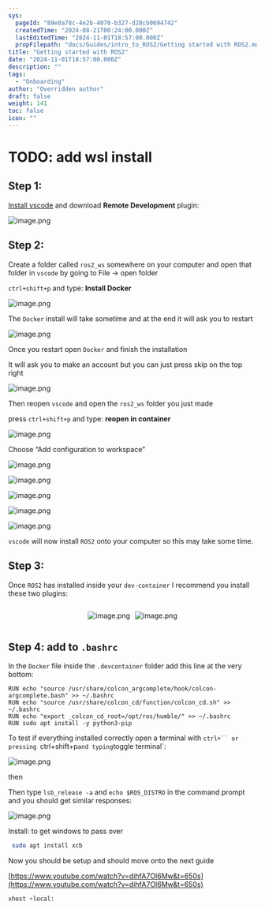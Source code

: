 ```yaml
---
sys:
  pageId: "89e0a78c-4e2b-4070-b327-d28cb0694742"
  createdTime: "2024-08-21T00:24:00.000Z"
  lastEditedTime: "2024-11-01T18:57:00.000Z"
  propFilepath: "docs/Guides/intro_to_ROS2/Getting started with ROS2.md"
title: "Getting started with ROS2"
date: "2024-11-01T18:57:00.000Z"
description: ""
tags:
  - "Onboarding"
author: "Overridden author"
draft: false
weight: 141
toc: false
icon: ""
---
```


# TODO: add wsl install

## Step 1:

[Install vscode](https://code.visualstudio.com/download) and download **Remote Development** plugin:

![image.png](https://prod-files-secure.s3.us-west-2.amazonaws.com/d518164a-d88e-44d1-a4ee-3adb3bd8bce0/efb52993-1881-4a40-b95e-6f020334f022/image.png?X-Amz-Algorithm=AWS4-HMAC-SHA256&X-Amz-Content-Sha256=UNSIGNED-PAYLOAD&X-Amz-Credential=ASIAZI2LB4667UCZKD5Q%2F20250224%2Fus-west-2%2Fs3%2Faws4_request&X-Amz-Date=20250224T003756Z&X-Amz-Expires=3600&X-Amz-Security-Token=IQoJb3JpZ2luX2VjEOj%2F%2F%2F%2F%2F%2F%2F%2F%2F%2FwEaCXVzLXdlc3QtMiJIMEYCIQCQ0NqKQSdBU%2ByosME9VAS0VMMWIDgiGv44KxZhwu627AIhAJnLSAtYwBL%2BOpFfWEy%2FSE5J5aRkf7h5oJFfVB7%2BFF6cKv8DCCEQABoMNjM3NDIzMTgzODA1IgxO06AP74uqHV%2FGYScq3AMUxVg3uo81IFh0%2FLO8JmRi284jRblQ1SIQREETzKF0eT2I09VAcX%2F5jDPw6ro1qXiDxI8rIdx9RwE3BtYV8FYx%2FOiimQuuIO%2Bm305JjM%2FFoE71wpJDtkNf43vcVACPfhTNwR6o6dbnurw0EChGIUUkUWyuS0lvHYHU6lCWOwu95hCcuBnAV7zdQFTUzatrmmuWjSifbgSMpgyPK8mVYsLsOYEgWSngAuPnp1hKSBeTUv4%2BFbtBNKaA%2F0E0c2OsgoL66rL84FIOSOg26Jfe8FIiWgBq6GDFeiTKIentKJdx5zJe48WNxhkogO%2FXXld83JjiyjI7YNus04nGa%2BzSlLkeybM5vyOvjWEAOce3DnsRyD%2BG5Gqc7c2o0o49eDYupkujxsktu5qvifgTPtd7wDnN22pW86RIsNaKspSA3QpzkTWOroJwFVqMF%2BPNdD7sx3sCJ2CgpJhyNUKhSrWKtF4XseUwj%2FM5lR6gXA2w%2FYYJMpUO1ac6Q9BRm5PL2NiC0FUCLwWC%2B81YgTq0y7vGhZboMt2FKvHtrRoUhwYradtbAxrnCV3YG0H%2F40as%2FHYvs%2BeHpOq2qFFRw0hCvkW1aNhoD5Mcl0x206JsqJYt%2F8vw9eAx2f4dhP1UmVheaTCl8e69BjqkAYMaAOcs2UCri%2BBAuKuHg4CEYv%2BMDDAhyQ%2BqU7u7uk48MJwSc7qXRqIX6N5GH5M5KRmLCRb7ihCPMInj9wmxEfRizpXFJv31zDaPMlsBMaCPbYNGTx5MHcnlNzXtz9V2gy46Lq9DMWgRMfRkOKS3aEL%2Bdpu7vFMzXkKNZMspCTyvXM3vkdYPqjaQnKiFoVZWb65zhzqVe%2FSiWUOL9%2BwLm7g9XjBO&X-Amz-Signature=5866b75cb9374dcc09f2772c79bc63ebc854f86b6ebf378fddecdeffe2efbdf8&X-Amz-SignedHeaders=host&x-id=GetObject)

## Step 2:

Create a folder called `ros2_ws` somewhere on your computer and open that folder in `vscode` by going to File → open folder 

`ctrl+shift+p` and type: **Install Docker**

![image.png](https://prod-files-secure.s3.us-west-2.amazonaws.com/d518164a-d88e-44d1-a4ee-3adb3bd8bce0/2269dc0e-1cd5-47ff-bceb-c04ad9b2eab0/image.png?X-Amz-Algorithm=AWS4-HMAC-SHA256&X-Amz-Content-Sha256=UNSIGNED-PAYLOAD&X-Amz-Credential=ASIAZI2LB4667UCZKD5Q%2F20250224%2Fus-west-2%2Fs3%2Faws4_request&X-Amz-Date=20250224T003756Z&X-Amz-Expires=3600&X-Amz-Security-Token=IQoJb3JpZ2luX2VjEOj%2F%2F%2F%2F%2F%2F%2F%2F%2F%2FwEaCXVzLXdlc3QtMiJIMEYCIQCQ0NqKQSdBU%2ByosME9VAS0VMMWIDgiGv44KxZhwu627AIhAJnLSAtYwBL%2BOpFfWEy%2FSE5J5aRkf7h5oJFfVB7%2BFF6cKv8DCCEQABoMNjM3NDIzMTgzODA1IgxO06AP74uqHV%2FGYScq3AMUxVg3uo81IFh0%2FLO8JmRi284jRblQ1SIQREETzKF0eT2I09VAcX%2F5jDPw6ro1qXiDxI8rIdx9RwE3BtYV8FYx%2FOiimQuuIO%2Bm305JjM%2FFoE71wpJDtkNf43vcVACPfhTNwR6o6dbnurw0EChGIUUkUWyuS0lvHYHU6lCWOwu95hCcuBnAV7zdQFTUzatrmmuWjSifbgSMpgyPK8mVYsLsOYEgWSngAuPnp1hKSBeTUv4%2BFbtBNKaA%2F0E0c2OsgoL66rL84FIOSOg26Jfe8FIiWgBq6GDFeiTKIentKJdx5zJe48WNxhkogO%2FXXld83JjiyjI7YNus04nGa%2BzSlLkeybM5vyOvjWEAOce3DnsRyD%2BG5Gqc7c2o0o49eDYupkujxsktu5qvifgTPtd7wDnN22pW86RIsNaKspSA3QpzkTWOroJwFVqMF%2BPNdD7sx3sCJ2CgpJhyNUKhSrWKtF4XseUwj%2FM5lR6gXA2w%2FYYJMpUO1ac6Q9BRm5PL2NiC0FUCLwWC%2B81YgTq0y7vGhZboMt2FKvHtrRoUhwYradtbAxrnCV3YG0H%2F40as%2FHYvs%2BeHpOq2qFFRw0hCvkW1aNhoD5Mcl0x206JsqJYt%2F8vw9eAx2f4dhP1UmVheaTCl8e69BjqkAYMaAOcs2UCri%2BBAuKuHg4CEYv%2BMDDAhyQ%2BqU7u7uk48MJwSc7qXRqIX6N5GH5M5KRmLCRb7ihCPMInj9wmxEfRizpXFJv31zDaPMlsBMaCPbYNGTx5MHcnlNzXtz9V2gy46Lq9DMWgRMfRkOKS3aEL%2Bdpu7vFMzXkKNZMspCTyvXM3vkdYPqjaQnKiFoVZWb65zhzqVe%2FSiWUOL9%2BwLm7g9XjBO&X-Amz-Signature=421908716c1457d570a2ad3ec682e88cddc66eb424d5725c5a7f5fbfd690356f&X-Amz-SignedHeaders=host&x-id=GetObject)

The `Docker` install will take sometime and at the end it will ask you to restart

![image.png](https://prod-files-secure.s3.us-west-2.amazonaws.com/d518164a-d88e-44d1-a4ee-3adb3bd8bce0/ed233f78-be33-4b1f-b89c-9c346c0e961e/image.png?X-Amz-Algorithm=AWS4-HMAC-SHA256&X-Amz-Content-Sha256=UNSIGNED-PAYLOAD&X-Amz-Credential=ASIAZI2LB4667UCZKD5Q%2F20250224%2Fus-west-2%2Fs3%2Faws4_request&X-Amz-Date=20250224T003756Z&X-Amz-Expires=3600&X-Amz-Security-Token=IQoJb3JpZ2luX2VjEOj%2F%2F%2F%2F%2F%2F%2F%2F%2F%2FwEaCXVzLXdlc3QtMiJIMEYCIQCQ0NqKQSdBU%2ByosME9VAS0VMMWIDgiGv44KxZhwu627AIhAJnLSAtYwBL%2BOpFfWEy%2FSE5J5aRkf7h5oJFfVB7%2BFF6cKv8DCCEQABoMNjM3NDIzMTgzODA1IgxO06AP74uqHV%2FGYScq3AMUxVg3uo81IFh0%2FLO8JmRi284jRblQ1SIQREETzKF0eT2I09VAcX%2F5jDPw6ro1qXiDxI8rIdx9RwE3BtYV8FYx%2FOiimQuuIO%2Bm305JjM%2FFoE71wpJDtkNf43vcVACPfhTNwR6o6dbnurw0EChGIUUkUWyuS0lvHYHU6lCWOwu95hCcuBnAV7zdQFTUzatrmmuWjSifbgSMpgyPK8mVYsLsOYEgWSngAuPnp1hKSBeTUv4%2BFbtBNKaA%2F0E0c2OsgoL66rL84FIOSOg26Jfe8FIiWgBq6GDFeiTKIentKJdx5zJe48WNxhkogO%2FXXld83JjiyjI7YNus04nGa%2BzSlLkeybM5vyOvjWEAOce3DnsRyD%2BG5Gqc7c2o0o49eDYupkujxsktu5qvifgTPtd7wDnN22pW86RIsNaKspSA3QpzkTWOroJwFVqMF%2BPNdD7sx3sCJ2CgpJhyNUKhSrWKtF4XseUwj%2FM5lR6gXA2w%2FYYJMpUO1ac6Q9BRm5PL2NiC0FUCLwWC%2B81YgTq0y7vGhZboMt2FKvHtrRoUhwYradtbAxrnCV3YG0H%2F40as%2FHYvs%2BeHpOq2qFFRw0hCvkW1aNhoD5Mcl0x206JsqJYt%2F8vw9eAx2f4dhP1UmVheaTCl8e69BjqkAYMaAOcs2UCri%2BBAuKuHg4CEYv%2BMDDAhyQ%2BqU7u7uk48MJwSc7qXRqIX6N5GH5M5KRmLCRb7ihCPMInj9wmxEfRizpXFJv31zDaPMlsBMaCPbYNGTx5MHcnlNzXtz9V2gy46Lq9DMWgRMfRkOKS3aEL%2Bdpu7vFMzXkKNZMspCTyvXM3vkdYPqjaQnKiFoVZWb65zhzqVe%2FSiWUOL9%2BwLm7g9XjBO&X-Amz-Signature=2401990489aba54df63553fdac4abd3bb4135ccbe720471987cbbf9abd3a761c&X-Amz-SignedHeaders=host&x-id=GetObject)

Once you restart open `Docker` and finish the installation

It will ask you to make an account but you can just press skip on the top right

![image.png](https://prod-files-secure.s3.us-west-2.amazonaws.com/d518164a-d88e-44d1-a4ee-3adb3bd8bce0/21010ad9-1659-4fd9-9f59-9932a09b2a3d/image.png?X-Amz-Algorithm=AWS4-HMAC-SHA256&X-Amz-Content-Sha256=UNSIGNED-PAYLOAD&X-Amz-Credential=ASIAZI2LB4667UCZKD5Q%2F20250224%2Fus-west-2%2Fs3%2Faws4_request&X-Amz-Date=20250224T003756Z&X-Amz-Expires=3600&X-Amz-Security-Token=IQoJb3JpZ2luX2VjEOj%2F%2F%2F%2F%2F%2F%2F%2F%2F%2FwEaCXVzLXdlc3QtMiJIMEYCIQCQ0NqKQSdBU%2ByosME9VAS0VMMWIDgiGv44KxZhwu627AIhAJnLSAtYwBL%2BOpFfWEy%2FSE5J5aRkf7h5oJFfVB7%2BFF6cKv8DCCEQABoMNjM3NDIzMTgzODA1IgxO06AP74uqHV%2FGYScq3AMUxVg3uo81IFh0%2FLO8JmRi284jRblQ1SIQREETzKF0eT2I09VAcX%2F5jDPw6ro1qXiDxI8rIdx9RwE3BtYV8FYx%2FOiimQuuIO%2Bm305JjM%2FFoE71wpJDtkNf43vcVACPfhTNwR6o6dbnurw0EChGIUUkUWyuS0lvHYHU6lCWOwu95hCcuBnAV7zdQFTUzatrmmuWjSifbgSMpgyPK8mVYsLsOYEgWSngAuPnp1hKSBeTUv4%2BFbtBNKaA%2F0E0c2OsgoL66rL84FIOSOg26Jfe8FIiWgBq6GDFeiTKIentKJdx5zJe48WNxhkogO%2FXXld83JjiyjI7YNus04nGa%2BzSlLkeybM5vyOvjWEAOce3DnsRyD%2BG5Gqc7c2o0o49eDYupkujxsktu5qvifgTPtd7wDnN22pW86RIsNaKspSA3QpzkTWOroJwFVqMF%2BPNdD7sx3sCJ2CgpJhyNUKhSrWKtF4XseUwj%2FM5lR6gXA2w%2FYYJMpUO1ac6Q9BRm5PL2NiC0FUCLwWC%2B81YgTq0y7vGhZboMt2FKvHtrRoUhwYradtbAxrnCV3YG0H%2F40as%2FHYvs%2BeHpOq2qFFRw0hCvkW1aNhoD5Mcl0x206JsqJYt%2F8vw9eAx2f4dhP1UmVheaTCl8e69BjqkAYMaAOcs2UCri%2BBAuKuHg4CEYv%2BMDDAhyQ%2BqU7u7uk48MJwSc7qXRqIX6N5GH5M5KRmLCRb7ihCPMInj9wmxEfRizpXFJv31zDaPMlsBMaCPbYNGTx5MHcnlNzXtz9V2gy46Lq9DMWgRMfRkOKS3aEL%2Bdpu7vFMzXkKNZMspCTyvXM3vkdYPqjaQnKiFoVZWb65zhzqVe%2FSiWUOL9%2BwLm7g9XjBO&X-Amz-Signature=36dbd4523a4817d6235257f0245f4fb7c18af5ff2799cb0ea5b0ee2dd058f0d5&X-Amz-SignedHeaders=host&x-id=GetObject)

Then reopen `vscode` and open the `ros2_ws` folder you just made

press `ctrl+shift+p` and type: **reopen in container**

![image.png](https://prod-files-secure.s3.us-west-2.amazonaws.com/d518164a-d88e-44d1-a4ee-3adb3bd8bce0/4e93b8c2-41ad-488c-8095-c74205196118/image.png?X-Amz-Algorithm=AWS4-HMAC-SHA256&X-Amz-Content-Sha256=UNSIGNED-PAYLOAD&X-Amz-Credential=ASIAZI2LB4667UCZKD5Q%2F20250224%2Fus-west-2%2Fs3%2Faws4_request&X-Amz-Date=20250224T003756Z&X-Amz-Expires=3600&X-Amz-Security-Token=IQoJb3JpZ2luX2VjEOj%2F%2F%2F%2F%2F%2F%2F%2F%2F%2FwEaCXVzLXdlc3QtMiJIMEYCIQCQ0NqKQSdBU%2ByosME9VAS0VMMWIDgiGv44KxZhwu627AIhAJnLSAtYwBL%2BOpFfWEy%2FSE5J5aRkf7h5oJFfVB7%2BFF6cKv8DCCEQABoMNjM3NDIzMTgzODA1IgxO06AP74uqHV%2FGYScq3AMUxVg3uo81IFh0%2FLO8JmRi284jRblQ1SIQREETzKF0eT2I09VAcX%2F5jDPw6ro1qXiDxI8rIdx9RwE3BtYV8FYx%2FOiimQuuIO%2Bm305JjM%2FFoE71wpJDtkNf43vcVACPfhTNwR6o6dbnurw0EChGIUUkUWyuS0lvHYHU6lCWOwu95hCcuBnAV7zdQFTUzatrmmuWjSifbgSMpgyPK8mVYsLsOYEgWSngAuPnp1hKSBeTUv4%2BFbtBNKaA%2F0E0c2OsgoL66rL84FIOSOg26Jfe8FIiWgBq6GDFeiTKIentKJdx5zJe48WNxhkogO%2FXXld83JjiyjI7YNus04nGa%2BzSlLkeybM5vyOvjWEAOce3DnsRyD%2BG5Gqc7c2o0o49eDYupkujxsktu5qvifgTPtd7wDnN22pW86RIsNaKspSA3QpzkTWOroJwFVqMF%2BPNdD7sx3sCJ2CgpJhyNUKhSrWKtF4XseUwj%2FM5lR6gXA2w%2FYYJMpUO1ac6Q9BRm5PL2NiC0FUCLwWC%2B81YgTq0y7vGhZboMt2FKvHtrRoUhwYradtbAxrnCV3YG0H%2F40as%2FHYvs%2BeHpOq2qFFRw0hCvkW1aNhoD5Mcl0x206JsqJYt%2F8vw9eAx2f4dhP1UmVheaTCl8e69BjqkAYMaAOcs2UCri%2BBAuKuHg4CEYv%2BMDDAhyQ%2BqU7u7uk48MJwSc7qXRqIX6N5GH5M5KRmLCRb7ihCPMInj9wmxEfRizpXFJv31zDaPMlsBMaCPbYNGTx5MHcnlNzXtz9V2gy46Lq9DMWgRMfRkOKS3aEL%2Bdpu7vFMzXkKNZMspCTyvXM3vkdYPqjaQnKiFoVZWb65zhzqVe%2FSiWUOL9%2BwLm7g9XjBO&X-Amz-Signature=37cfef983f2e190303cac343ec7f63f6f0015cc77356952d1d87096bae4ba9d5&X-Amz-SignedHeaders=host&x-id=GetObject)

Choose “Add configuration to workspace”

![image.png](https://prod-files-secure.s3.us-west-2.amazonaws.com/d518164a-d88e-44d1-a4ee-3adb3bd8bce0/9560b282-5060-4989-ba37-97e7b2c22476/image.png?X-Amz-Algorithm=AWS4-HMAC-SHA256&X-Amz-Content-Sha256=UNSIGNED-PAYLOAD&X-Amz-Credential=ASIAZI2LB4667UCZKD5Q%2F20250224%2Fus-west-2%2Fs3%2Faws4_request&X-Amz-Date=20250224T003756Z&X-Amz-Expires=3600&X-Amz-Security-Token=IQoJb3JpZ2luX2VjEOj%2F%2F%2F%2F%2F%2F%2F%2F%2F%2FwEaCXVzLXdlc3QtMiJIMEYCIQCQ0NqKQSdBU%2ByosME9VAS0VMMWIDgiGv44KxZhwu627AIhAJnLSAtYwBL%2BOpFfWEy%2FSE5J5aRkf7h5oJFfVB7%2BFF6cKv8DCCEQABoMNjM3NDIzMTgzODA1IgxO06AP74uqHV%2FGYScq3AMUxVg3uo81IFh0%2FLO8JmRi284jRblQ1SIQREETzKF0eT2I09VAcX%2F5jDPw6ro1qXiDxI8rIdx9RwE3BtYV8FYx%2FOiimQuuIO%2Bm305JjM%2FFoE71wpJDtkNf43vcVACPfhTNwR6o6dbnurw0EChGIUUkUWyuS0lvHYHU6lCWOwu95hCcuBnAV7zdQFTUzatrmmuWjSifbgSMpgyPK8mVYsLsOYEgWSngAuPnp1hKSBeTUv4%2BFbtBNKaA%2F0E0c2OsgoL66rL84FIOSOg26Jfe8FIiWgBq6GDFeiTKIentKJdx5zJe48WNxhkogO%2FXXld83JjiyjI7YNus04nGa%2BzSlLkeybM5vyOvjWEAOce3DnsRyD%2BG5Gqc7c2o0o49eDYupkujxsktu5qvifgTPtd7wDnN22pW86RIsNaKspSA3QpzkTWOroJwFVqMF%2BPNdD7sx3sCJ2CgpJhyNUKhSrWKtF4XseUwj%2FM5lR6gXA2w%2FYYJMpUO1ac6Q9BRm5PL2NiC0FUCLwWC%2B81YgTq0y7vGhZboMt2FKvHtrRoUhwYradtbAxrnCV3YG0H%2F40as%2FHYvs%2BeHpOq2qFFRw0hCvkW1aNhoD5Mcl0x206JsqJYt%2F8vw9eAx2f4dhP1UmVheaTCl8e69BjqkAYMaAOcs2UCri%2BBAuKuHg4CEYv%2BMDDAhyQ%2BqU7u7uk48MJwSc7qXRqIX6N5GH5M5KRmLCRb7ihCPMInj9wmxEfRizpXFJv31zDaPMlsBMaCPbYNGTx5MHcnlNzXtz9V2gy46Lq9DMWgRMfRkOKS3aEL%2Bdpu7vFMzXkKNZMspCTyvXM3vkdYPqjaQnKiFoVZWb65zhzqVe%2FSiWUOL9%2BwLm7g9XjBO&X-Amz-Signature=ac19ff9cd9b5cb72b7cda2b460badb7ab880e8d0e207007b9399abbbcdb85343&X-Amz-SignedHeaders=host&x-id=GetObject)

![image.png](https://prod-files-secure.s3.us-west-2.amazonaws.com/d518164a-d88e-44d1-a4ee-3adb3bd8bce0/2ee63f81-886b-48e8-a553-dc6e5eac99e4/image.png?X-Amz-Algorithm=AWS4-HMAC-SHA256&X-Amz-Content-Sha256=UNSIGNED-PAYLOAD&X-Amz-Credential=ASIAZI2LB4667UCZKD5Q%2F20250224%2Fus-west-2%2Fs3%2Faws4_request&X-Amz-Date=20250224T003756Z&X-Amz-Expires=3600&X-Amz-Security-Token=IQoJb3JpZ2luX2VjEOj%2F%2F%2F%2F%2F%2F%2F%2F%2F%2FwEaCXVzLXdlc3QtMiJIMEYCIQCQ0NqKQSdBU%2ByosME9VAS0VMMWIDgiGv44KxZhwu627AIhAJnLSAtYwBL%2BOpFfWEy%2FSE5J5aRkf7h5oJFfVB7%2BFF6cKv8DCCEQABoMNjM3NDIzMTgzODA1IgxO06AP74uqHV%2FGYScq3AMUxVg3uo81IFh0%2FLO8JmRi284jRblQ1SIQREETzKF0eT2I09VAcX%2F5jDPw6ro1qXiDxI8rIdx9RwE3BtYV8FYx%2FOiimQuuIO%2Bm305JjM%2FFoE71wpJDtkNf43vcVACPfhTNwR6o6dbnurw0EChGIUUkUWyuS0lvHYHU6lCWOwu95hCcuBnAV7zdQFTUzatrmmuWjSifbgSMpgyPK8mVYsLsOYEgWSngAuPnp1hKSBeTUv4%2BFbtBNKaA%2F0E0c2OsgoL66rL84FIOSOg26Jfe8FIiWgBq6GDFeiTKIentKJdx5zJe48WNxhkogO%2FXXld83JjiyjI7YNus04nGa%2BzSlLkeybM5vyOvjWEAOce3DnsRyD%2BG5Gqc7c2o0o49eDYupkujxsktu5qvifgTPtd7wDnN22pW86RIsNaKspSA3QpzkTWOroJwFVqMF%2BPNdD7sx3sCJ2CgpJhyNUKhSrWKtF4XseUwj%2FM5lR6gXA2w%2FYYJMpUO1ac6Q9BRm5PL2NiC0FUCLwWC%2B81YgTq0y7vGhZboMt2FKvHtrRoUhwYradtbAxrnCV3YG0H%2F40as%2FHYvs%2BeHpOq2qFFRw0hCvkW1aNhoD5Mcl0x206JsqJYt%2F8vw9eAx2f4dhP1UmVheaTCl8e69BjqkAYMaAOcs2UCri%2BBAuKuHg4CEYv%2BMDDAhyQ%2BqU7u7uk48MJwSc7qXRqIX6N5GH5M5KRmLCRb7ihCPMInj9wmxEfRizpXFJv31zDaPMlsBMaCPbYNGTx5MHcnlNzXtz9V2gy46Lq9DMWgRMfRkOKS3aEL%2Bdpu7vFMzXkKNZMspCTyvXM3vkdYPqjaQnKiFoVZWb65zhzqVe%2FSiWUOL9%2BwLm7g9XjBO&X-Amz-Signature=1c9a877be0e431b47310afd280e4c9cb117326dce380a4406bc4b6f7804bae20&X-Amz-SignedHeaders=host&x-id=GetObject)

![image.png](https://prod-files-secure.s3.us-west-2.amazonaws.com/d518164a-d88e-44d1-a4ee-3adb3bd8bce0/ae1580b2-b048-407e-aed9-b584224a7a04/image.png?X-Amz-Algorithm=AWS4-HMAC-SHA256&X-Amz-Content-Sha256=UNSIGNED-PAYLOAD&X-Amz-Credential=ASIAZI2LB4667UCZKD5Q%2F20250224%2Fus-west-2%2Fs3%2Faws4_request&X-Amz-Date=20250224T003756Z&X-Amz-Expires=3600&X-Amz-Security-Token=IQoJb3JpZ2luX2VjEOj%2F%2F%2F%2F%2F%2F%2F%2F%2F%2FwEaCXVzLXdlc3QtMiJIMEYCIQCQ0NqKQSdBU%2ByosME9VAS0VMMWIDgiGv44KxZhwu627AIhAJnLSAtYwBL%2BOpFfWEy%2FSE5J5aRkf7h5oJFfVB7%2BFF6cKv8DCCEQABoMNjM3NDIzMTgzODA1IgxO06AP74uqHV%2FGYScq3AMUxVg3uo81IFh0%2FLO8JmRi284jRblQ1SIQREETzKF0eT2I09VAcX%2F5jDPw6ro1qXiDxI8rIdx9RwE3BtYV8FYx%2FOiimQuuIO%2Bm305JjM%2FFoE71wpJDtkNf43vcVACPfhTNwR6o6dbnurw0EChGIUUkUWyuS0lvHYHU6lCWOwu95hCcuBnAV7zdQFTUzatrmmuWjSifbgSMpgyPK8mVYsLsOYEgWSngAuPnp1hKSBeTUv4%2BFbtBNKaA%2F0E0c2OsgoL66rL84FIOSOg26Jfe8FIiWgBq6GDFeiTKIentKJdx5zJe48WNxhkogO%2FXXld83JjiyjI7YNus04nGa%2BzSlLkeybM5vyOvjWEAOce3DnsRyD%2BG5Gqc7c2o0o49eDYupkujxsktu5qvifgTPtd7wDnN22pW86RIsNaKspSA3QpzkTWOroJwFVqMF%2BPNdD7sx3sCJ2CgpJhyNUKhSrWKtF4XseUwj%2FM5lR6gXA2w%2FYYJMpUO1ac6Q9BRm5PL2NiC0FUCLwWC%2B81YgTq0y7vGhZboMt2FKvHtrRoUhwYradtbAxrnCV3YG0H%2F40as%2FHYvs%2BeHpOq2qFFRw0hCvkW1aNhoD5Mcl0x206JsqJYt%2F8vw9eAx2f4dhP1UmVheaTCl8e69BjqkAYMaAOcs2UCri%2BBAuKuHg4CEYv%2BMDDAhyQ%2BqU7u7uk48MJwSc7qXRqIX6N5GH5M5KRmLCRb7ihCPMInj9wmxEfRizpXFJv31zDaPMlsBMaCPbYNGTx5MHcnlNzXtz9V2gy46Lq9DMWgRMfRkOKS3aEL%2Bdpu7vFMzXkKNZMspCTyvXM3vkdYPqjaQnKiFoVZWb65zhzqVe%2FSiWUOL9%2BwLm7g9XjBO&X-Amz-Signature=9ef6ff4d84c20997904138edb221f53d2445d5783a0c65e12871b29d2f212c09&X-Amz-SignedHeaders=host&x-id=GetObject)

![image.png](https://prod-files-secure.s3.us-west-2.amazonaws.com/d518164a-d88e-44d1-a4ee-3adb3bd8bce0/53255b28-f75e-430f-b9e3-c0ac8577e42b/image.png?X-Amz-Algorithm=AWS4-HMAC-SHA256&X-Amz-Content-Sha256=UNSIGNED-PAYLOAD&X-Amz-Credential=ASIAZI2LB4667UCZKD5Q%2F20250224%2Fus-west-2%2Fs3%2Faws4_request&X-Amz-Date=20250224T003756Z&X-Amz-Expires=3600&X-Amz-Security-Token=IQoJb3JpZ2luX2VjEOj%2F%2F%2F%2F%2F%2F%2F%2F%2F%2FwEaCXVzLXdlc3QtMiJIMEYCIQCQ0NqKQSdBU%2ByosME9VAS0VMMWIDgiGv44KxZhwu627AIhAJnLSAtYwBL%2BOpFfWEy%2FSE5J5aRkf7h5oJFfVB7%2BFF6cKv8DCCEQABoMNjM3NDIzMTgzODA1IgxO06AP74uqHV%2FGYScq3AMUxVg3uo81IFh0%2FLO8JmRi284jRblQ1SIQREETzKF0eT2I09VAcX%2F5jDPw6ro1qXiDxI8rIdx9RwE3BtYV8FYx%2FOiimQuuIO%2Bm305JjM%2FFoE71wpJDtkNf43vcVACPfhTNwR6o6dbnurw0EChGIUUkUWyuS0lvHYHU6lCWOwu95hCcuBnAV7zdQFTUzatrmmuWjSifbgSMpgyPK8mVYsLsOYEgWSngAuPnp1hKSBeTUv4%2BFbtBNKaA%2F0E0c2OsgoL66rL84FIOSOg26Jfe8FIiWgBq6GDFeiTKIentKJdx5zJe48WNxhkogO%2FXXld83JjiyjI7YNus04nGa%2BzSlLkeybM5vyOvjWEAOce3DnsRyD%2BG5Gqc7c2o0o49eDYupkujxsktu5qvifgTPtd7wDnN22pW86RIsNaKspSA3QpzkTWOroJwFVqMF%2BPNdD7sx3sCJ2CgpJhyNUKhSrWKtF4XseUwj%2FM5lR6gXA2w%2FYYJMpUO1ac6Q9BRm5PL2NiC0FUCLwWC%2B81YgTq0y7vGhZboMt2FKvHtrRoUhwYradtbAxrnCV3YG0H%2F40as%2FHYvs%2BeHpOq2qFFRw0hCvkW1aNhoD5Mcl0x206JsqJYt%2F8vw9eAx2f4dhP1UmVheaTCl8e69BjqkAYMaAOcs2UCri%2BBAuKuHg4CEYv%2BMDDAhyQ%2BqU7u7uk48MJwSc7qXRqIX6N5GH5M5KRmLCRb7ihCPMInj9wmxEfRizpXFJv31zDaPMlsBMaCPbYNGTx5MHcnlNzXtz9V2gy46Lq9DMWgRMfRkOKS3aEL%2Bdpu7vFMzXkKNZMspCTyvXM3vkdYPqjaQnKiFoVZWb65zhzqVe%2FSiWUOL9%2BwLm7g9XjBO&X-Amz-Signature=1028c85de27be596b4f4bba34c7eaab0519e33ec85bf0ca76d8eb9dd15124232&X-Amz-SignedHeaders=host&x-id=GetObject)

![image.png](https://prod-files-secure.s3.us-west-2.amazonaws.com/d518164a-d88e-44d1-a4ee-3adb3bd8bce0/7c562767-5af9-4ffb-97d1-327bcdf4ee00/image.png?X-Amz-Algorithm=AWS4-HMAC-SHA256&X-Amz-Content-Sha256=UNSIGNED-PAYLOAD&X-Amz-Credential=ASIAZI2LB4667UCZKD5Q%2F20250224%2Fus-west-2%2Fs3%2Faws4_request&X-Amz-Date=20250224T003756Z&X-Amz-Expires=3600&X-Amz-Security-Token=IQoJb3JpZ2luX2VjEOj%2F%2F%2F%2F%2F%2F%2F%2F%2F%2FwEaCXVzLXdlc3QtMiJIMEYCIQCQ0NqKQSdBU%2ByosME9VAS0VMMWIDgiGv44KxZhwu627AIhAJnLSAtYwBL%2BOpFfWEy%2FSE5J5aRkf7h5oJFfVB7%2BFF6cKv8DCCEQABoMNjM3NDIzMTgzODA1IgxO06AP74uqHV%2FGYScq3AMUxVg3uo81IFh0%2FLO8JmRi284jRblQ1SIQREETzKF0eT2I09VAcX%2F5jDPw6ro1qXiDxI8rIdx9RwE3BtYV8FYx%2FOiimQuuIO%2Bm305JjM%2FFoE71wpJDtkNf43vcVACPfhTNwR6o6dbnurw0EChGIUUkUWyuS0lvHYHU6lCWOwu95hCcuBnAV7zdQFTUzatrmmuWjSifbgSMpgyPK8mVYsLsOYEgWSngAuPnp1hKSBeTUv4%2BFbtBNKaA%2F0E0c2OsgoL66rL84FIOSOg26Jfe8FIiWgBq6GDFeiTKIentKJdx5zJe48WNxhkogO%2FXXld83JjiyjI7YNus04nGa%2BzSlLkeybM5vyOvjWEAOce3DnsRyD%2BG5Gqc7c2o0o49eDYupkujxsktu5qvifgTPtd7wDnN22pW86RIsNaKspSA3QpzkTWOroJwFVqMF%2BPNdD7sx3sCJ2CgpJhyNUKhSrWKtF4XseUwj%2FM5lR6gXA2w%2FYYJMpUO1ac6Q9BRm5PL2NiC0FUCLwWC%2B81YgTq0y7vGhZboMt2FKvHtrRoUhwYradtbAxrnCV3YG0H%2F40as%2FHYvs%2BeHpOq2qFFRw0hCvkW1aNhoD5Mcl0x206JsqJYt%2F8vw9eAx2f4dhP1UmVheaTCl8e69BjqkAYMaAOcs2UCri%2BBAuKuHg4CEYv%2BMDDAhyQ%2BqU7u7uk48MJwSc7qXRqIX6N5GH5M5KRmLCRb7ihCPMInj9wmxEfRizpXFJv31zDaPMlsBMaCPbYNGTx5MHcnlNzXtz9V2gy46Lq9DMWgRMfRkOKS3aEL%2Bdpu7vFMzXkKNZMspCTyvXM3vkdYPqjaQnKiFoVZWb65zhzqVe%2FSiWUOL9%2BwLm7g9XjBO&X-Amz-Signature=86796971860a1af01d1f64204d18fbc295b2bd45637e34e61fd5ff5ade9d4ff5&X-Amz-SignedHeaders=host&x-id=GetObject)

`vscode` will now install `ROS2` onto your computer so this may take some time.

## Step 3:

Once `ROS2` has installed inside your `dev-container` I recommend you install these two plugins:

<div style="display: flex;flex-direction: row; column-gap:10px; max-width: 630px;justify-content: center;">
<div>

![image.png](https://prod-files-secure.s3.us-west-2.amazonaws.com/d518164a-d88e-44d1-a4ee-3adb3bd8bce0/3fc3d550-5a54-4ba1-ba6b-faa01cdb7369/image.png?X-Amz-Algorithm=AWS4-HMAC-SHA256&X-Amz-Content-Sha256=UNSIGNED-PAYLOAD&X-Amz-Credential=ASIAZI2LB4666ZXQ6BBU%2F20250224%2Fus-west-2%2Fs3%2Faws4_request&X-Amz-Date=20250224T003759Z&X-Amz-Expires=3600&X-Amz-Security-Token=IQoJb3JpZ2luX2VjEOj%2F%2F%2F%2F%2F%2F%2F%2F%2F%2FwEaCXVzLXdlc3QtMiJIMEYCIQDxdaZRtlm3Y9r%2F1E%2BiI5G8syqQ5AboiwfRcXO4VETS4QIhALe3pUvW%2Bgwh%2FUVEe9fRE8H7tVovxRPZdFkYJbTcd%2B1%2FKv8DCCEQABoMNjM3NDIzMTgzODA1Igy2t5bJbiX%2Frxrg5BUq3AMf93reLIkDT0w5vFzOfkS64Ck%2FQtgiZX8j0XWhlOu9w4izQfw%2BTfJA7a6SpelAkTbXPpIQ0mNylJwiNMnSuqbS%2Fo7JIcij8iTojuI81O1hL7Nn7Ly%2FX2cJUqIfQUCC%2FMi%2Fr8YYn1MDF9xyJkpPV03Eo1uoFf1W9aiyazT01%2BtC7%2BCuOl1%2FBmZEEx1mYCiql3CVzNh6i4rp1isO13mbhZ4z%2BHzi48gdIY5DqrZ41ZvHCvF1WuaeTHV56NoG%2ForpFkx4ILCCkyRw%2BOHX9Vp%2BrMeZ5ccmamDlAaxcpvcXSLt2yjrOvRF%2B3Rhwgfh8FqEVUmfPSzQDVvu9C6hyenuDdAbF4gOEv03tKeSvlnZ3aKYPp9bf7%2B%2BRRgWZi78%2FBuZrxDvzBQ%2BhsBxeQ92b7CWOxMn7vJUtK%2BN%2Fx%2Bx5LxxIBAcm31wouQgQVnEzJapM%2Fg8rw%2Fb40VosW12XYr%2ByW0qoceJiuxr1smAR8Q1PjC3mU8QFTm%2BjJQlznz5N9%2FVGkcRf1fUggnKOcytaQ4pMyKZv9Pky07JFICnfp9G37V44KV%2FrEMCigpWnOygiBAwR6%2FUwCsRQ1uPKKTs0wXUuMrQlQD2aduRbCRCy2wDhPYNJTogS5wJhNLGTwz2OLxaMXTDm8O69BjqkAetULBVApNJ1XTz3%2F527B0jE7hIDJoJk5DUyqsfaIg5nDNXF3oYhUpErA%2B5Cp4saF8Tn4iBusnti3MAOPMkB6zz2ajkmWVTz0%2FOO4ZbOwoQPJ5KJuP2NXuv2KHduzglJ9fIRLhhtxSqEt%2BBkGTXBghLXU2S3I4IJUXru%2FFQziZCVV9I5%2FHW8qjn3s4C7%2BykjuTDvZv0nQNilEp%2BICO4VxscVfket&X-Amz-Signature=40591e0f7c31cb05ae77fcad89158971c5382d9bff6971cd2b51c45b85fd5f3f&X-Amz-SignedHeaders=host&x-id=GetObject)

</div>
<div>

![image.png](https://prod-files-secure.s3.us-west-2.amazonaws.com/d518164a-d88e-44d1-a4ee-3adb3bd8bce0/d994cc66-13c2-4093-a5a3-f84cf4601a82/image.png?X-Amz-Algorithm=AWS4-HMAC-SHA256&X-Amz-Content-Sha256=UNSIGNED-PAYLOAD&X-Amz-Credential=ASIAZI2LB4663CBYCINM%2F20250224%2Fus-west-2%2Fs3%2Faws4_request&X-Amz-Date=20250224T003759Z&X-Amz-Expires=3600&X-Amz-Security-Token=IQoJb3JpZ2luX2VjEOj%2F%2F%2F%2F%2F%2F%2F%2F%2F%2FwEaCXVzLXdlc3QtMiJIMEYCIQDG3o%2FhVG%2Fm3%2Boqoqr4JKbQZbgwA0GON3iGPbUxAU%2BP5gIhAN2CuiS9kjbkAsNfPlw3WzB9ARzeyEe%2FzTDft8W9ugKuKv8DCCEQABoMNjM3NDIzMTgzODA1IgzrahEKowrnmgBgup0q3AN4h2dTb0B23Bam%2BUgF%2B6ZXf%2BocLN79FSi7iMKLHpzMLS6W7s%2FpYO7%2B4d6CSI%2B%2FcOLEXbaWAauzQKnwLBXaf6C7XGr8tZLG5ONXxaY%2F7bar3ocVSDp9iEgfc0MNPQZazs5oAADdiwkeCIdv26RnLVAhAN29%2Bf2ZM5EklzoIquT90e7IYStVhGFqFTgPNJX%2FpqSAF7Fjn%2FeDS85cQf12aKdYN0T5YDl0BCijYEl1Wm3K2b4eLBiyROfmjxMsBKvwZ8lToAWF4rKZntcHCNiQ3eYA5VdpRFA%2BlnKlMkRv3iN9Uv7s%2BXLDPHd3cTeT8%2Fe1syPxwa3sD0RU6yowhfP3LQ%2FEHOPB3SIeFAk40o%2FMydlHvz20jdirvmrAfJmla7nF3P0kLjIhLg%2F5l47rIBxu4k77jy8BaLapPpIYbt59C%2FlsV3xJtuoC%2FiFU7Mxpron82mMWpyd%2FAfwyj5Xgubz%2FopaPSqG3Zrolrb0%2BWHjT%2Fmw7eZGjneavpBi2X9UyVJxxfxCo1aVjvj5EE%2BfTUnNgncQJYFVU0bliQFvMVB98hC1FlsuNB4%2BC5URJotxzSBl9yeFlKNikK8oeKCMKIv3FSUJAchmVOO403QxhzArkbMeyfDUWSXls7kycEvuUMzDn8O69BjqkAcnaG7mjUl7adPu56lrA10VNoaEmt2T8i7jRjWXTduOs4%2BL9dwB30PYedWuiuWjnWcwTXlcAnEmdUPSAOORFRsDAkKVyq4xZYQ%2BUozhkyNvhbFCXWcskL18Xh4apGsXW%2Fl%2FeJ1%2BYHCwZcLylZYedvt83BMyynGA6uSLfhWF6x8kMFe5IYQgs2zMUg%2BB9nNLOjVyOilz1DNhsz0r7dmaUwlwqb%2Buf&X-Amz-Signature=e23a2edc534ae13fe0c57d87bba70510f3fca307557c0d381c70941b4df48aba&X-Amz-SignedHeaders=host&x-id=GetObject)

</div>
</div>

## Step 4: add to `.bashrc`

In the `Docker` file inside the `.devcontainer` folder add this line at the very bottom: 

```docker
RUN echo "source /usr/share/colcon_argcomplete/hook/colcon-argcomplete.bash" >> ~/.bashrc
RUN echo "source /usr/share/colcon_cd/function/colcon_cd.sh" >> ~/.bashrc
RUN echo "export _colcon_cd_root=/opt/ros/humble/" >> ~/.bashrc
RUN sudo apt install -y python3-pip 
```

To test if everything installed correctly open a terminal with `ctrl+`` or pressing `ctrl+shift+p` and typing `toggle terminal`:

![image.png](https://prod-files-secure.s3.us-west-2.amazonaws.com/d518164a-d88e-44d1-a4ee-3adb3bd8bce0/6a4943d8-b04e-4c02-9a58-775f3384d1a5/image.png?X-Amz-Algorithm=AWS4-HMAC-SHA256&X-Amz-Content-Sha256=UNSIGNED-PAYLOAD&X-Amz-Credential=ASIAZI2LB4667UCZKD5Q%2F20250224%2Fus-west-2%2Fs3%2Faws4_request&X-Amz-Date=20250224T003756Z&X-Amz-Expires=3600&X-Amz-Security-Token=IQoJb3JpZ2luX2VjEOj%2F%2F%2F%2F%2F%2F%2F%2F%2F%2FwEaCXVzLXdlc3QtMiJIMEYCIQCQ0NqKQSdBU%2ByosME9VAS0VMMWIDgiGv44KxZhwu627AIhAJnLSAtYwBL%2BOpFfWEy%2FSE5J5aRkf7h5oJFfVB7%2BFF6cKv8DCCEQABoMNjM3NDIzMTgzODA1IgxO06AP74uqHV%2FGYScq3AMUxVg3uo81IFh0%2FLO8JmRi284jRblQ1SIQREETzKF0eT2I09VAcX%2F5jDPw6ro1qXiDxI8rIdx9RwE3BtYV8FYx%2FOiimQuuIO%2Bm305JjM%2FFoE71wpJDtkNf43vcVACPfhTNwR6o6dbnurw0EChGIUUkUWyuS0lvHYHU6lCWOwu95hCcuBnAV7zdQFTUzatrmmuWjSifbgSMpgyPK8mVYsLsOYEgWSngAuPnp1hKSBeTUv4%2BFbtBNKaA%2F0E0c2OsgoL66rL84FIOSOg26Jfe8FIiWgBq6GDFeiTKIentKJdx5zJe48WNxhkogO%2FXXld83JjiyjI7YNus04nGa%2BzSlLkeybM5vyOvjWEAOce3DnsRyD%2BG5Gqc7c2o0o49eDYupkujxsktu5qvifgTPtd7wDnN22pW86RIsNaKspSA3QpzkTWOroJwFVqMF%2BPNdD7sx3sCJ2CgpJhyNUKhSrWKtF4XseUwj%2FM5lR6gXA2w%2FYYJMpUO1ac6Q9BRm5PL2NiC0FUCLwWC%2B81YgTq0y7vGhZboMt2FKvHtrRoUhwYradtbAxrnCV3YG0H%2F40as%2FHYvs%2BeHpOq2qFFRw0hCvkW1aNhoD5Mcl0x206JsqJYt%2F8vw9eAx2f4dhP1UmVheaTCl8e69BjqkAYMaAOcs2UCri%2BBAuKuHg4CEYv%2BMDDAhyQ%2BqU7u7uk48MJwSc7qXRqIX6N5GH5M5KRmLCRb7ihCPMInj9wmxEfRizpXFJv31zDaPMlsBMaCPbYNGTx5MHcnlNzXtz9V2gy46Lq9DMWgRMfRkOKS3aEL%2Bdpu7vFMzXkKNZMspCTyvXM3vkdYPqjaQnKiFoVZWb65zhzqVe%2FSiWUOL9%2BwLm7g9XjBO&X-Amz-Signature=f5ba31055924be788f6dd31755c8b4f5a813ff5f6b82d0ba6cc3717f50991eb2&X-Amz-SignedHeaders=host&x-id=GetObject)

then 

Then type `lsb_release -a` and `echo $ROS_DISTRO` in the command prompt and you should get similar responses:

![image.png](https://prod-files-secure.s3.us-west-2.amazonaws.com/d518164a-d88e-44d1-a4ee-3adb3bd8bce0/3e635dec-a805-4e85-8b9e-d000e5b71a4e/image.png?X-Amz-Algorithm=AWS4-HMAC-SHA256&X-Amz-Content-Sha256=UNSIGNED-PAYLOAD&X-Amz-Credential=ASIAZI2LB4667UCZKD5Q%2F20250224%2Fus-west-2%2Fs3%2Faws4_request&X-Amz-Date=20250224T003756Z&X-Amz-Expires=3600&X-Amz-Security-Token=IQoJb3JpZ2luX2VjEOj%2F%2F%2F%2F%2F%2F%2F%2F%2F%2FwEaCXVzLXdlc3QtMiJIMEYCIQCQ0NqKQSdBU%2ByosME9VAS0VMMWIDgiGv44KxZhwu627AIhAJnLSAtYwBL%2BOpFfWEy%2FSE5J5aRkf7h5oJFfVB7%2BFF6cKv8DCCEQABoMNjM3NDIzMTgzODA1IgxO06AP74uqHV%2FGYScq3AMUxVg3uo81IFh0%2FLO8JmRi284jRblQ1SIQREETzKF0eT2I09VAcX%2F5jDPw6ro1qXiDxI8rIdx9RwE3BtYV8FYx%2FOiimQuuIO%2Bm305JjM%2FFoE71wpJDtkNf43vcVACPfhTNwR6o6dbnurw0EChGIUUkUWyuS0lvHYHU6lCWOwu95hCcuBnAV7zdQFTUzatrmmuWjSifbgSMpgyPK8mVYsLsOYEgWSngAuPnp1hKSBeTUv4%2BFbtBNKaA%2F0E0c2OsgoL66rL84FIOSOg26Jfe8FIiWgBq6GDFeiTKIentKJdx5zJe48WNxhkogO%2FXXld83JjiyjI7YNus04nGa%2BzSlLkeybM5vyOvjWEAOce3DnsRyD%2BG5Gqc7c2o0o49eDYupkujxsktu5qvifgTPtd7wDnN22pW86RIsNaKspSA3QpzkTWOroJwFVqMF%2BPNdD7sx3sCJ2CgpJhyNUKhSrWKtF4XseUwj%2FM5lR6gXA2w%2FYYJMpUO1ac6Q9BRm5PL2NiC0FUCLwWC%2B81YgTq0y7vGhZboMt2FKvHtrRoUhwYradtbAxrnCV3YG0H%2F40as%2FHYvs%2BeHpOq2qFFRw0hCvkW1aNhoD5Mcl0x206JsqJYt%2F8vw9eAx2f4dhP1UmVheaTCl8e69BjqkAYMaAOcs2UCri%2BBAuKuHg4CEYv%2BMDDAhyQ%2BqU7u7uk48MJwSc7qXRqIX6N5GH5M5KRmLCRb7ihCPMInj9wmxEfRizpXFJv31zDaPMlsBMaCPbYNGTx5MHcnlNzXtz9V2gy46Lq9DMWgRMfRkOKS3aEL%2Bdpu7vFMzXkKNZMspCTyvXM3vkdYPqjaQnKiFoVZWb65zhzqVe%2FSiWUOL9%2BwLm7g9XjBO&X-Amz-Signature=cf9a9e27bf16b6753371e68b201f106397ac7dbac8f2de2d8978ad4fe9d73d64&X-Amz-SignedHeaders=host&x-id=GetObject)

Install:  to get windows to pass over

```bash
 sudo apt install xcb
```

Now you should be setup and should move onto the next guide 

[https://www.youtube.com/watch?v=dihfA7Ol6Mw&t=650s](https://www.youtube.com/watch?v=dihfA7Ol6Mw&t=650s)

```python
xhost +local:
```
